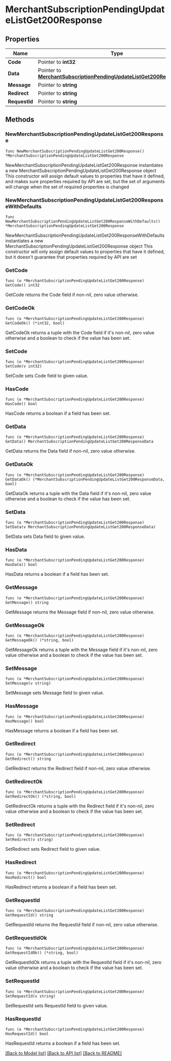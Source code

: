 # MerchantSubscriptionPendingUpdateListGet200Response

## Properties

Name | Type | Description | Notes
------------ | ------------- | ------------- | -------------
**Code** | Pointer to **int32** |  | [optional] 
**Data** | Pointer to [**MerchantSubscriptionPendingUpdateListGet200ResponseData**](MerchantSubscriptionPendingUpdateListGet200ResponseData.md) |  | [optional] 
**Message** | Pointer to **string** |  | [optional] 
**Redirect** | Pointer to **string** |  | [optional] 
**RequestId** | Pointer to **string** |  | [optional] 

## Methods

### NewMerchantSubscriptionPendingUpdateListGet200Response

`func NewMerchantSubscriptionPendingUpdateListGet200Response() *MerchantSubscriptionPendingUpdateListGet200Response`

NewMerchantSubscriptionPendingUpdateListGet200Response instantiates a new MerchantSubscriptionPendingUpdateListGet200Response object
This constructor will assign default values to properties that have it defined,
and makes sure properties required by API are set, but the set of arguments
will change when the set of required properties is changed

### NewMerchantSubscriptionPendingUpdateListGet200ResponseWithDefaults

`func NewMerchantSubscriptionPendingUpdateListGet200ResponseWithDefaults() *MerchantSubscriptionPendingUpdateListGet200Response`

NewMerchantSubscriptionPendingUpdateListGet200ResponseWithDefaults instantiates a new MerchantSubscriptionPendingUpdateListGet200Response object
This constructor will only assign default values to properties that have it defined,
but it doesn't guarantee that properties required by API are set

### GetCode

`func (o *MerchantSubscriptionPendingUpdateListGet200Response) GetCode() int32`

GetCode returns the Code field if non-nil, zero value otherwise.

### GetCodeOk

`func (o *MerchantSubscriptionPendingUpdateListGet200Response) GetCodeOk() (*int32, bool)`

GetCodeOk returns a tuple with the Code field if it's non-nil, zero value otherwise
and a boolean to check if the value has been set.

### SetCode

`func (o *MerchantSubscriptionPendingUpdateListGet200Response) SetCode(v int32)`

SetCode sets Code field to given value.

### HasCode

`func (o *MerchantSubscriptionPendingUpdateListGet200Response) HasCode() bool`

HasCode returns a boolean if a field has been set.

### GetData

`func (o *MerchantSubscriptionPendingUpdateListGet200Response) GetData() MerchantSubscriptionPendingUpdateListGet200ResponseData`

GetData returns the Data field if non-nil, zero value otherwise.

### GetDataOk

`func (o *MerchantSubscriptionPendingUpdateListGet200Response) GetDataOk() (*MerchantSubscriptionPendingUpdateListGet200ResponseData, bool)`

GetDataOk returns a tuple with the Data field if it's non-nil, zero value otherwise
and a boolean to check if the value has been set.

### SetData

`func (o *MerchantSubscriptionPendingUpdateListGet200Response) SetData(v MerchantSubscriptionPendingUpdateListGet200ResponseData)`

SetData sets Data field to given value.

### HasData

`func (o *MerchantSubscriptionPendingUpdateListGet200Response) HasData() bool`

HasData returns a boolean if a field has been set.

### GetMessage

`func (o *MerchantSubscriptionPendingUpdateListGet200Response) GetMessage() string`

GetMessage returns the Message field if non-nil, zero value otherwise.

### GetMessageOk

`func (o *MerchantSubscriptionPendingUpdateListGet200Response) GetMessageOk() (*string, bool)`

GetMessageOk returns a tuple with the Message field if it's non-nil, zero value otherwise
and a boolean to check if the value has been set.

### SetMessage

`func (o *MerchantSubscriptionPendingUpdateListGet200Response) SetMessage(v string)`

SetMessage sets Message field to given value.

### HasMessage

`func (o *MerchantSubscriptionPendingUpdateListGet200Response) HasMessage() bool`

HasMessage returns a boolean if a field has been set.

### GetRedirect

`func (o *MerchantSubscriptionPendingUpdateListGet200Response) GetRedirect() string`

GetRedirect returns the Redirect field if non-nil, zero value otherwise.

### GetRedirectOk

`func (o *MerchantSubscriptionPendingUpdateListGet200Response) GetRedirectOk() (*string, bool)`

GetRedirectOk returns a tuple with the Redirect field if it's non-nil, zero value otherwise
and a boolean to check if the value has been set.

### SetRedirect

`func (o *MerchantSubscriptionPendingUpdateListGet200Response) SetRedirect(v string)`

SetRedirect sets Redirect field to given value.

### HasRedirect

`func (o *MerchantSubscriptionPendingUpdateListGet200Response) HasRedirect() bool`

HasRedirect returns a boolean if a field has been set.

### GetRequestId

`func (o *MerchantSubscriptionPendingUpdateListGet200Response) GetRequestId() string`

GetRequestId returns the RequestId field if non-nil, zero value otherwise.

### GetRequestIdOk

`func (o *MerchantSubscriptionPendingUpdateListGet200Response) GetRequestIdOk() (*string, bool)`

GetRequestIdOk returns a tuple with the RequestId field if it's non-nil, zero value otherwise
and a boolean to check if the value has been set.

### SetRequestId

`func (o *MerchantSubscriptionPendingUpdateListGet200Response) SetRequestId(v string)`

SetRequestId sets RequestId field to given value.

### HasRequestId

`func (o *MerchantSubscriptionPendingUpdateListGet200Response) HasRequestId() bool`

HasRequestId returns a boolean if a field has been set.


[[Back to Model list]](../README.md#documentation-for-models) [[Back to API list]](../README.md#documentation-for-api-endpoints) [[Back to README]](../README.md)


